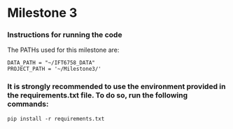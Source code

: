 # Milestone 3

### Instructions for running the code

The PATHs used for this milestone are:

    DATA_PATH = "~/IFT6758_DATA"
    PROJECT_PATH = '~/Milestone3/'


### It is strongly recommended to use the environment provided in the requirements.txt file. To do so, run the following commands:

    pip install -r requirements.txt
